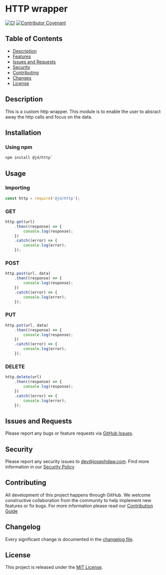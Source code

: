 # HTTP wrapper
[![CI](https://github.com/josephdaw/http/actions/workflows/test.yml/badge.svg)](https://github.com/josephdaw/http/actions/workflows/test.yml)
[![Contributor Covenant](https://img.shields.io/badge/Contributor%20Covenant-2.1-4baaaa.svg)](code_of_conduct.md)


## Table of Contents
- [Description](#description)
- [Features](#features)
- [Issues and Requests](#issues-and-requests)
- [Security](#security)
- [Contributing](#contributing)
- [Changes](#changelog)
- [License](#license)


## Description
This is a custom http wrapper. This module is to enable the user to absract away the http calls and focus on the data. 

## Installation
### Using npm
```bash
npm install @jd/http`
```

## Usage
### Importing
```javascript
const http = require('@jd/http');
```

### GET
```javascript
http.get(url)
    .then((response) => {
        console.log(response);
    })
    .catch((error) => {
        console.log(error);
    });
```


### POST
```javascript
http.post(url, data)
    .then((response) => {
        console.log(response);
    })
    .catch((error) => {
        console.log(error);
    });
```

### PUT
```javascript
http.put(url, data)
    .then((response) => {
        console.log(response);
    })
    .catch((error) => {
        console.log(error);
    });
```

### DELETE
```javascript
http.delete(url)
    .then((response) => {
        console.log(response);
    })
    .catch((error) => {
        console.log(error);
    });
```

## Issues and Requests
Please report any bugs or feature requests via [GitHub Issues](https://github.com/josephdaw/http/issues). 

## Security 
Please report any security issues to [dev@josephdaw.com](mailto:dev@josephdaw.com). Find more information in our [Security Policy](.github/SECURITY.md)

## Contributing
All development of this project happens through GitHub. We welcome constructive collaboration from the community to help implement new features or fix bugs. For more information please read our [Contribution Guide](.github/CONTRIBUTING.md)

## Changelog
Every significant change is documented in the [changelog file](CHANGELOG.md). 

## License
This project is released under the [MIT License](LICENSE).
